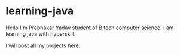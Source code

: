 # learning-java

Hello I'm Prabhakar Yadav student of B.tech computer science. I am learning java with hyperskill.


I will post all my projects here. 
